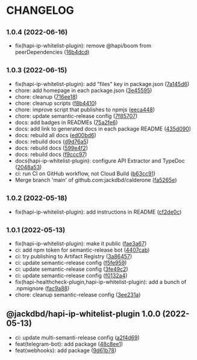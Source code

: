 # CHANGELOG

## <small>1.0.4 (2022-06-16)</small>

* fix(hapi-ip-whitelist-plugin): remove @hapi/boom from peerDependencies ([16b4dcd](https://github.com/jackdbd/calderone/commit/16b4dcd))

## <small>1.0.3 (2022-06-15)</small>

* fix(hapi-ip-whitelist-plugin): add "files" key in package.json ([7a145d6](https://github.com/jackdbd/calderone/commit/7a145d6))
* chore: add homepage in each package.json ([3e45595](https://github.com/jackdbd/calderone/commit/3e45595))
* chore: cleanup ([716ee18](https://github.com/jackdbd/calderone/commit/716ee18))
* chore: cleanup scripts ([f8b4410](https://github.com/jackdbd/calderone/commit/f8b4410))
* chore: improve script that publishes to npmjs ([eeca448](https://github.com/jackdbd/calderone/commit/eeca448))
* chore: update semantic-release config ([7f85707](https://github.com/jackdbd/calderone/commit/7f85707))
* docs: add badges in READMEs ([75a2fe6](https://github.com/jackdbd/calderone/commit/75a2fe6))
* docs: add link to generated docs in each package README ([435d090](https://github.com/jackdbd/calderone/commit/435d090))
* docs: rebuild all docs ([ed00bd6](https://github.com/jackdbd/calderone/commit/ed00bd6))
* docs: rebuild docs ([d9d76a5](https://github.com/jackdbd/calderone/commit/d9d76a5))
* docs: rebuild docs ([599e4f2](https://github.com/jackdbd/calderone/commit/599e4f2))
* docs: rebuild docs ([f9ccc97](https://github.com/jackdbd/calderone/commit/f9ccc97))
* docs(hapi-ip-whitelist-plugin): configure API Extractor and TypeDoc ([2048a53](https://github.com/jackdbd/calderone/commit/2048a53))
* ci: run CI on GitHub workflow, not Cloud Build ([b63cc91](https://github.com/jackdbd/calderone/commit/b63cc91))
* Merge branch 'main' of github.com:jackdbd/calderone ([fa5265e](https://github.com/jackdbd/calderone/commit/fa5265e))

## <small>1.0.2 (2022-05-18)</small>

* fix(hapi-ip-whitelist-plugin): add instructions in README ([cf2de0c](https://github.com/jackdbd/calderone/commit/cf2de0c))

## <small>1.0.1 (2022-05-13)</small>

* fix(hapi-ip-whitelist-plugin): make it public ([fae3a67](https://github.com/jackdbd/calderone/commit/fae3a67))
* ci: add npm token for semantic-release bot ([4407cab](https://github.com/jackdbd/calderone/commit/4407cab))
* ci: try publishing to Artifact Registry ([3a86457](https://github.com/jackdbd/calderone/commit/3a86457))
* ci: update semantic-release config ([f5fe959](https://github.com/jackdbd/calderone/commit/f5fe959))
* ci: update semantic-release config ([3fe49c2](https://github.com/jackdbd/calderone/commit/3fe49c2))
* ci: update semantic-release config ([f0132a4](https://github.com/jackdbd/calderone/commit/f0132a4))
* fix(hapi-healthcheck-plugin,hapi-ip-whitelist-plugin): add a bunch of .npmignore ([fac9a88](https://github.com/jackdbd/calderone/commit/fac9a88))
* chore: cleanup semantic-release config ([3ee231a](https://github.com/jackdbd/calderone/commit/3ee231a))

## @jackdbd/hapi-ip-whitelist-plugin 1.0.0 (2022-05-13)

* ci: update multi-semanti-release config ([a2f4d69](https://github.com/jackdbd/calderone/commit/a2f4d69))
* feat(telegram-bot): add package ([48c8ee1](https://github.com/jackdbd/calderone/commit/48c8ee1))
* feat(webhooks): add package ([9d61b78](https://github.com/jackdbd/calderone/commit/9d61b78))
